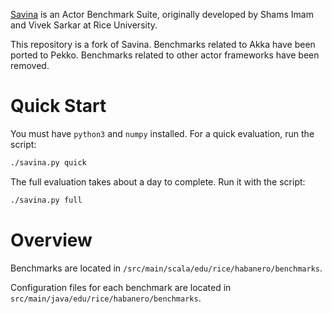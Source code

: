 [Savina](https://github.com/shamsimam/savina) is an Actor Benchmark Suite, originally developed by Shams Imam and Vivek Sarkar at Rice University.

This repository is a fork of Savina. Benchmarks related to Akka have been ported to Pekko. Benchmarks related to other actor frameworks have been removed.

# Quick Start

You must have `python3` and `numpy` installed. For a quick evaluation, run the script:

```bash
./savina.py quick
```

The full evaluation takes about a day to complete. Run it with the script:

```bash
./savina.py full
```

# Overview

Benchmarks are located in `/src/main/scala/edu/rice/habanero/benchmarks`.

Configuration files for each benchmark are located in `src/main/java/edu/rice/habanero/benchmarks`.